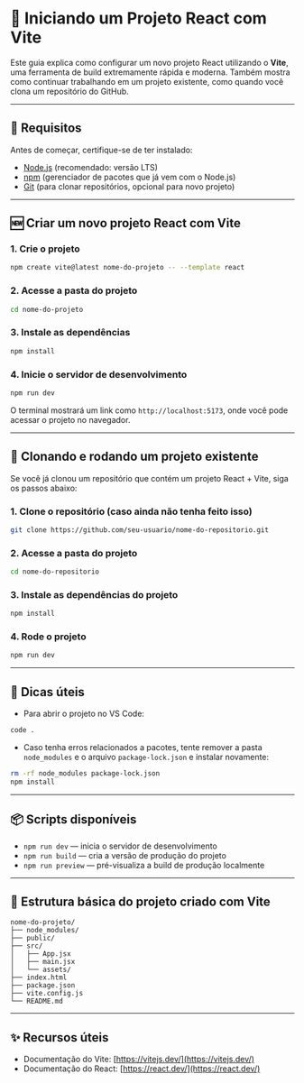 # 🚀 Iniciando um Projeto React com Vite

Este guia explica como configurar um novo projeto React utilizando o **Vite**, uma ferramenta de build extremamente rápida e moderna. Também mostra como continuar trabalhando em um projeto existente, como quando você clona um repositório do GitHub.

---

## 🧰 Requisitos

Antes de começar, certifique-se de ter instalado:

- [Node.js](https://nodejs.org/) (recomendado: versão LTS)
- [npm](https://www.npmjs.com/) (gerenciador de pacotes que já vem com o Node.js)
- [Git](https://git-scm.com/) (para clonar repositórios, opcional para novo projeto)

---

## 🆕 Criar um novo projeto React com Vite

### 1. Crie o projeto

```bash
npm create vite@latest nome-do-projeto -- --template react
````

### 2. Acesse a pasta do projeto

```bash
cd nome-do-projeto
```

### 3. Instale as dependências

```bash
npm install
```

### 4. Inicie o servidor de desenvolvimento

```bash
npm run dev
```

O terminal mostrará um link como `http://localhost:5173`, onde você pode acessar o projeto no navegador.

---

## 🔄 Clonando e rodando um projeto existente

Se você já clonou um repositório que contém um projeto React + Vite, siga os passos abaixo:

### 1. Clone o repositório (caso ainda não tenha feito isso)

```bash
git clone https://github.com/seu-usuario/nome-do-repositorio.git
```

### 2. Acesse a pasta do projeto

```bash
cd nome-do-repositorio
```

### 3. Instale as dependências do projeto

```bash
npm install
```

### 4. Rode o projeto

```bash
npm run dev
```

---

## 🧼 Dicas úteis

* Para abrir o projeto no VS Code:

```bash
code .
```

* Caso tenha erros relacionados a pacotes, tente remover a pasta `node_modules` e o arquivo `package-lock.json` e instalar novamente:

```bash
rm -rf node_modules package-lock.json
npm install
```

---

## 📦 Scripts disponíveis

* `npm run dev` — inicia o servidor de desenvolvimento
* `npm run build` — cria a versão de produção do projeto
* `npm run preview` — pré-visualiza a build de produção localmente

---

## 📁 Estrutura básica do projeto criado com Vite

```
nome-do-projeto/
├── node_modules/
├── public/
├── src/
│   ├── App.jsx
│   ├── main.jsx
│   └── assets/
├── index.html
├── package.json
├── vite.config.js
└── README.md
```

---

## ✨ Recursos úteis

* Documentação do Vite: [https://vitejs.dev/](https://vitejs.dev/)
* Documentação do React: [https://react.dev/](https://react.dev/)

